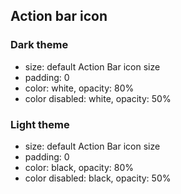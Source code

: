 ## Action bar icon

### Dark theme

* size: default Action Bar icon size
* padding: 0
* color: white, opacity: 80%
* color disabled: white, opacity: 50%

### Light theme

* size: default Action Bar icon size
* padding: 0
* color: black, opacity: 80%
* color disabled: black, opacity: 50%